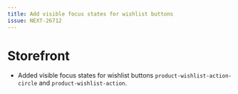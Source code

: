 ```yaml
---
title: Add visible focus states for wishlist buttons
issue: NEXT-26712
---
```

# Storefront
* Added visible focus states for wishlist buttons `product-wishlist-action-circle` and `product-wishlist-action`.